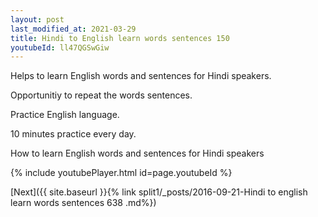 ```yaml
---
layout: post
last_modified_at: 2021-03-29
title: Hindi to English learn words sentences 150 
youtubeId: ll47QGSwGiw
---
```

 
 
Helps to learn English words and sentences for Hindi speakers.

Opportunitiy to repeat the words sentences. 

Practice English language. 
 
10 minutes practice every day. 
 
How to learn English words and sentences for Hindi speakers 
 
{% include youtubePlayer.html id=page.youtubeId %}
 
 
[Next]({{ site.baseurl }}{% link  split1/_posts/2016-09-21-Hindi to english learn words sentences 638 .md%})
 
